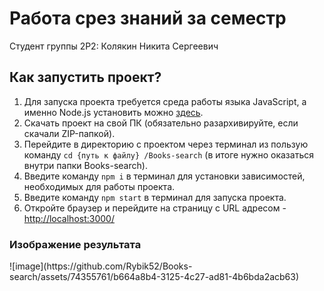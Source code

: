 <h1>Работа срез знаний за семестр</h1>
<p>Студент группы 2Р2: Колякин Никита Сергеевич</p>
<h2>Как запустить проект?</h2>
<ol>
	<li>Для запуска проекта требуется среда работы языка JavaScript, а именно Node.js установить можно <a href='https://nodejs.org/en'>здесь</a>.</li>
	<li>Скачать проект на свой ПК (обязательно разархивируйте, если скачали ZIP-папкой).</li>
	<li>Перейдите в директорию с проектом через терминал из пользую команду <code>cd {путь к файлу} /Books-search</code> (в итоге нужно оказаться внутри папки Books-search).</li>
	<li>Введите команду <code>npm i</code> в терминал для установки зависимостей, необходимых для работы проекта.</li>
	<li>Введите команду <code>npm start</code> в терминал для запуска проекта.</li>
	<li>Откройте браузер и перейдите на страницу с URL адресом - <a href='http://localhost:3000/'>http://localhost:3000/</a></li>
</ol>
<h3>Изображение результата</h3>
![image](https://github.com/Rybik52/Books-search/assets/74355761/b664a8b4-3125-4c27-ad81-4b6bda2acb63)
